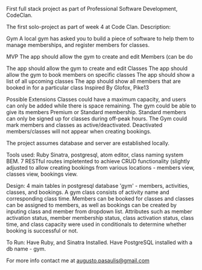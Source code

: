 First full stack project as part of Professional Software Development, CodeClan.

The first solo-project as part of week 4 at Code Clan. 
Description:

Gym
A local gym has asked you to build a piece of software to help them to manage memberships, and register members for classes.

MVP
The app should allow the gym to create and edit Members
(can be do

The app should allow the gym to create and edit Classes
The app should allow the gym to book members on specific classes
The app should show a list of all upcoming classes
The app should show all members that are booked in for a particular class
Inspired By
Glofox, Pike13

Possible Extensions
Classes could have a maximum capacity, and users can only be added while there is space remaining.
The gym could be able to give its members Premium or Standard membership. Standard members can only be signed up for classes during off-peak hours.
The Gym could mark members and classes as active/deactivated. Deactivated members/classes will not appear when creating bookings.

The project assumes database and server are established locally. 


Tools used:
Ruby Sinatra, postgresql, atom editor, class naming system BEM.
7 RESTful routes impletented to achieve CRUD functionality (slightly adjusted to allow creating bookings from
various locations - members view, classes view, bookings view.

Design: 4 main tables in postgresql database 'gym' - members, activities, classes, and bookings.
A gym class consists of activity name and corresponding class time. Members can be booked for classes and
classes can be assigned to members, as well as bookings can be created by inputing class and member from
dropdown list.  Attributes such as member activation status, member membership status, class activation status,
class time, and class capacity were used in conditionals to determine whether booking is successful or not.

To Run: Have Ruby, and Sinatra Installed. Have PostgreSQL installed with a db name - gym.

For more info contact me at augusto.pasaulis@gmail.com

